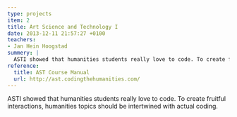 ```yaml
---
type: projects
item: 2
title: Art Science and Technology I
date: 2013-12-11 21:57:27 +0100
teachers: 
- Jan Hein Hoogstad
summery: | 
  ASTI showed that humanities students really love to code. To create fruitful interactions, humanities topics should be intertwined with actual coding.
reference:
  title: AST Course Manual
  url: http://ast.codingthehumanities.com/
---
```

ASTI showed that humanities students really love to code. To create fruitful interactions, humanities topics should be intertwined with actual coding.
